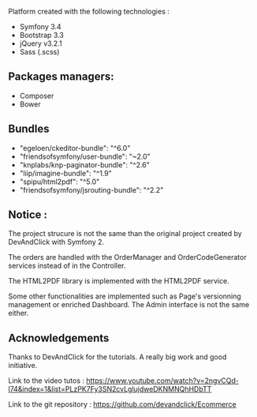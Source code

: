 Platform created with the following technologies : 
 
- Symfony 3.4
- Bootstrap 3.3
- jQuery v3.2.1
- Sass (.scss)

Packages managers:
------------------
- Composer
- Bower

Bundles
--------
- "egeloen/ckeditor-bundle": "^6.0"
- "friendsofsymfony/user-bundle": "~2.0"
- "knplabs/knp-paginator-bundle": "^2.6"
- "liip/imagine-bundle": "^1.9"
- "spipu/html2pdf": "^5.0"
- "friendsofsymfony/jsrouting-bundle": "^2.2"


Notice : 
---------
The project strucure is not the same than the original project created by DevAndClick with Symfony 2. 

The orders are handled with the OrderManager and OrderCodeGenerator services instead of in the Controller.

The HTML2PDF library is implemented with the HTML2PDF service.

Some other functionalities are implemented such as Page's versionning management or enriched Dashboard. The Admin interface is not the same either. 

Acknowledgements
----------------
Thanks to DevAndClick for the tutorials. A really big work and good initiative.

Link to the video tutos : https://www.youtube.com/watch?v=2ngvCQd-l74&index=1&list=PLzPK7Fy3SN2cvLglujdweDKNMNQhHDbTT
 
Link to the git repository : https://github.com/devandclick/Ecommerce
